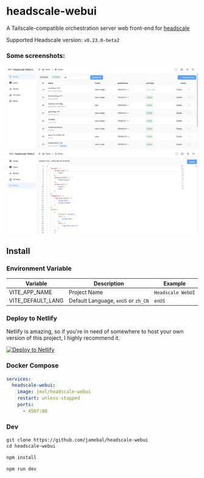 # headscale-webui
A Tailscale-compatible orchestration server web front-end for [headscale](https://github.com/juanfont/headscale)

Supported Headscale version: `v0.23.0-beta2`

### Some screenshots:
![node_demo.png](doc/node_demo.png)
![policy_demo.png](doc/policy_demo.png)

## Install

### Environment Variable

| Variable | Description                  | Example           |
|----|------------------------------|-------------------|
| VITE_APP_NAME | Project Name                 | `Headscale WebUI` |
| VITE_DEFAULT_LANG | Default Language, `enUS` or `zh_CN` | `enUS`            |

### Deploy to Netlify
Netlify is amazing, so if you're in need of somewhere to host your own version of this project, I highly recommend it.

[![Deploy to Netlify](https://www.netlify.com/img/deploy/button.svg)](https://app.netlify.com/start/deploy?repository=https://github.com/jamebal/headscale-webui)

### Docker Compose

```yaml
services:
  headscale-webui:
    image: jmal/headscale-webui
    restart: unless-stopped
    ports:
      - 4567:80
```

### Dev

```shell
git clone https://github.com/jamebal/headscale-webui
cd headscale-webui
```

```shell
npm install
```
```
npm run dev
```
